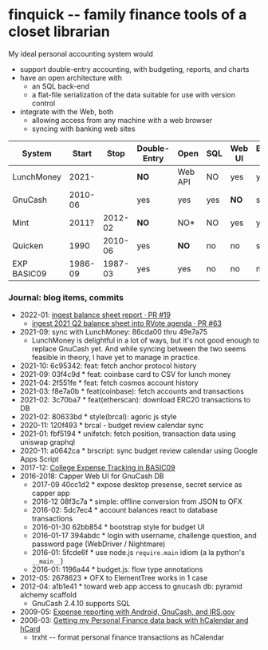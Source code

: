 # finquick -- family finance tools of a closet librarian

My ideal personal accounting system would

- support double-entry accounting, with budgeting, reports, and charts
- have an open architecture with
  - an SQL back-end
  - a flat-file serialization of the data suitable for use with version control
- integrate with the Web, both
  - allowing access from any machine with a web browser
  - syncing with banking web sites

| System      | Start   | Stop    | Double-Entry | Open    | SQL | Web UI | Bank/Card Sync |
| ----------- | ------- | ------- | ------------ | ------- | --- | ------ | -------------- |
| LunchMoney  | 2021-   |         | **NO**       | Web API | NO  | yes    | yes            |
| GnuCash     | 2010-06 |         | yes          | yes     | yes | **NO** | some           |
| Mint        | 2011?   | 2012-02 | **NO**       | NO\*    | NO  | yes    | yes            |
| Quicken     | 1990    | 2010-06 | yes          | **NO**  | no  | no     | some           |
| EXP BASIC09 | 1986-09 | 1987-03 | yes          | yes     | no  | no     | no             |

### Journal: blog items, commits

- 2022-01: [ingest balance sheet report · PR \#19](https://github.com/dckc/finquick/pull/19)
  - [ingest 2021 Q2 balance sheet into RVote agenda · PR \#63](https://github.com/rchain/reference/pull/63)
- 2021-09: sync with LunchMoney: 86cda00 thru 49e7a75
  - LunchMoney is delightful in a lot of ways, but it's not good enough to replace GnuCash yet. And while syncing between the two seems feasible in theory, I have yet to manage in practice.
- 2021-10: 6c95342: feat: fetch anchor protocol history
- 2021-09: 03f4c9d \* feat: coinbase card to CSV for lunch money
- 2021-04: 2f551fe \* feat: fetch cosmos account history
- 2021-03: f8e7a0b \* feat(coinbase): fetch accounts and transactions
- 2021-02: 3c70ba7 \* feat(etherscan): download ERC20 transactions to DB
- 2021-02: 80633bd \* style(brcal): agoric js style
- 2020-11: 120f493 \* brcal - budget review calendar sync
- 2021-01: fbf5194 \* unifetch: fetch position, transaction data using uniswap graphql
- 2020-11: a0642ca \* brscript: sync budget review calendar using Google Apps Script
- 2017-12: [College Expense Tracking in BASIC09](https://www.madmode.com/2017/ut-austin-expenses.html)
- 2016-2018: Capper Web UI for GnuCash DB
  - 2017-09 40cc1d2 \* expose desktop presense, secret service as capper app
  - 2016-12 08f3c7a \* simple: offline conversion from JSON to OFX
  - 2016-02: 5dc7ec4 \* account balances react to database transactions
  - 2016-01-30 62bb854 \* bootstrap style for budget UI
  - 2016-01-17 394abdc \* login with username, challenge question, and password page (WebDriver / Nightmare)
  - 2016-01: 5fcde6f \* use node.js `require.main` idiom (a la python's `__main__`)
  - 2016-01: 1196a44 \* budget.js: flow type annotations
- 2012-05: 2678623 \* OFX to ElementTree works in 1 case
- 2012-04: a1b1e41 \* toward web app access to gnucash db: pyramid alchemy scaffold
  - GnuCash 2.4.10 supports SQL
- 2009-05: [Expense reporting with Android, GnuCash, and IRS\.gov](https://www.madmode.com/2009/05/expense-reporting-with-android-gnucash.html)
- 2006-03: [Getting my Personal Finance data back with hCalendar and hCard](https://www.madmode.com/2006/breadcrumbs_0096.html)
  - trxht -- format personal finance transactions as hCalendar
